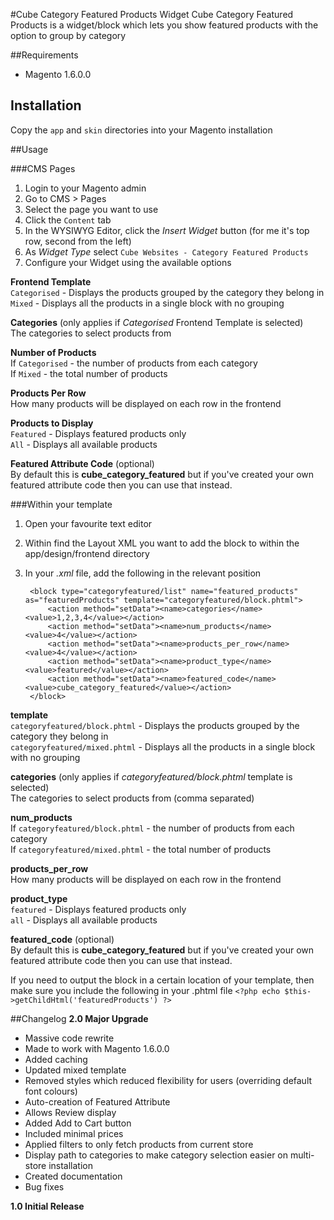 #Cube Category Featured Products Widget
Cube Category Featured Products is a widget/block which lets you show featured products with the option to group by category

##Requirements
* Magento 1.6.0.0

## Installation
Copy the `app` and `skin` directories into your Magento installation  

##Usage

###CMS Pages
1. Login to your Magento admin
2. Go to CMS > Pages
3. Select the page you want to use
4. Click the `Content` tab
5. In the WYSIWYG Editor, click the _Insert Widget_ button (for me it's top row, second from the left)
6. As _Widget Type_ select `Cube Websites - Category Featured Products`
7. Configure your Widget using the available options

**Frontend Template**  
`Categorised` - Displays the products grouped by the category they belong in  
`Mixed` - Displays all the products in a single block with no grouping

**Categories** (only applies if _Categorised_ Frontend Template is selected)  
The categories to select products from  

**Number of Products**  
If `Categorised` - the number of products from each category  
If `Mixed` - the total number of products  

**Products Per Row**  
How many products will be displayed on each row in the frontend  

**Products to Display**  
`Featured` - Displays featured products only  
`All` - Displays all available products  

**Featured Attribute Code** (optional)  
By default this is **cube_category_featured** but if you've created your own featured attribute code then you can use that instead.

###Within your template
1. Open your favourite text editor
2. Within find the Layout XML you want to add the block to within the app/design/frontend directory
3. In your _.xml_ file, add the following in the relevant position  

		<block type="categoryfeatured/list" name="featured_products" as="featuredProducts" template="categoryfeatured/block.phtml">
			<action method="setData"><name>categories</name><value>1,2,3,4</value></action>
			<action method="setData"><name>num_products</name><value>4</value></action>
			<action method="setData"><name>products_per_row</name><value>4</value></action>
			<action method="setData"><name>product_type</name><value>featured</value></action>
			<action method="setData"><name>featured_code</name><value>cube_category_featured</value></action>
		</block>

**template**  
`categoryfeatured/block.phtml` - Displays the products grouped by the category they belong in  
`categoryfeatured/mixed.phtml` - Displays all the products in a single block with no grouping

**categories** (only applies if _categoryfeatured/block.phtml_ template is selected)  
The categories to select products from (comma separated)  

**num_products**  
If `categoryfeatured/block.phtml` - the number of products from each category  
If `categoryfeatured/mixed.phtml` - the total number of products  

**products_per_row**  
How many products will be displayed on each row in the frontend  

**product_type**  
`featured` - Displays featured products only  
`all` - Displays all available products  

**featured_code** (optional)  
By default this is **cube_category_featured** but if you've created your own featured attribute code then you can use that instead.

If you need to output the block in a certain location of your template, then make sure you include the following in your .phtml file
    `<?php echo $this->getChildHtml('featuredProducts') ?>`

##Changelog
**2.0 Major Upgrade**

*  Massive code rewrite
*  Made to work with Magento 1.6.0.0
*  Added caching
*  Updated mixed template
*  Removed styles which reduced flexibility for users (overriding default font colours)
*  Auto-creation of Featured Attribute
*  Allows Review display
*  Added Add to Cart button
*  Included minimal prices
*  Applied filters to only fetch products from current store
*  Display path to categories to make category selection easier on multi-store installation
*  Created documentation
*  Bug fixes

**1.0 Initial Release**